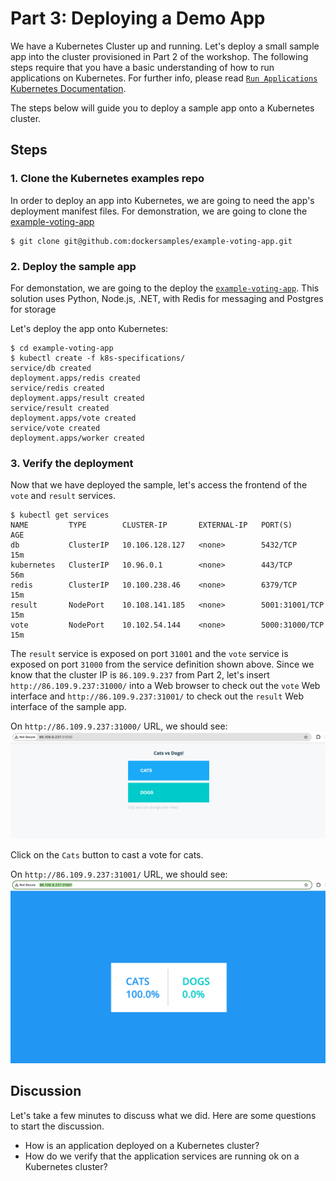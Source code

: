 <!-- See https://squidfunk.github.io/mkdocs-material/reference/ -->
# Part 3: Deploying a Demo App

We have a Kubernetes Cluster up and running. Let's deploy a small sample app into the cluster provisioned in Part 2 of the workshop. The following steps require that you have a basic understanding of how to run applications on Kubernetes. For further info, please read [`Run Applications` Kubernetes Documentation](https://kubernetes.io/docs/tasks/run-application/).

The steps below will guide you to deploy a sample app onto a Kubernetes cluster.

## Steps

### 1. Clone the Kubernetes examples repo

In order to deploy an app into Kubernetes, we are going to need the app's deployment manifest files. For demonstration, we are going to clone the [example-voting-app](https://github.com/dockersamples/example-voting-app)

```shell
$ git clone git@github.com:dockersamples/example-voting-app.git
```

### 2. Deploy the sample app

For demonstation, we are going to the deploy the [`example-voting-app`](https://github.com/dockersamples/example-voting-app). This solution uses Python, Node.js, .NET, with Redis for messaging and Postgres for storage

Let's deploy the app onto Kubernetes:

```shell
$ cd example-voting-app
$ kubectl create -f k8s-specifications/
service/db created
deployment.apps/redis created
service/redis created
deployment.apps/result created
service/result created
deployment.apps/vote created
service/vote created
deployment.apps/worker created
```

### 3. Verify the deployment

Now that we have deployed the sample, let's access the frontend of the `vote` and `result` services.

```shell
$ kubectl get services
NAME         TYPE        CLUSTER-IP       EXTERNAL-IP   PORT(S)          AGE
db           ClusterIP   10.106.128.127   <none>        5432/TCP         15m
kubernetes   ClusterIP   10.96.0.1        <none>        443/TCP          56m
redis        ClusterIP   10.100.238.46    <none>        6379/TCP         15m
result       NodePort    10.108.141.185   <none>        5001:31001/TCP   15m
vote         NodePort    10.102.54.144    <none>        5000:31000/TCP   15m
```

The `result` service is exposed on port `31001` and the `vote` service is exposed on port `31000` from the service definition shown above. Since we know that the cluster IP is `86.109.9.237` from Part 2, let's insert `http://86.109.9.237:31000/` into a Web browser to check out the `vote` Web interface and `http://86.109.9.237:31001/` to check out the `result` Web interface of the sample app.

On `http://86.109.9.237:31000/` URL, we should see:
![Vote dashboard screenshot](../images/vote.png)

Click on the `Cats` button to cast a vote for cats.

On `http://86.109.9.237:31001/` URL, we should see:
![Results dashboard screenshot](../images/results.png)

## Discussion

Let's take a few minutes to discuss what we did. Here are some questions to start the discussion.

* How is an application deployed on a Kubernetes cluster?
* How do we verify that the application services are running ok on a Kubernetes cluster?